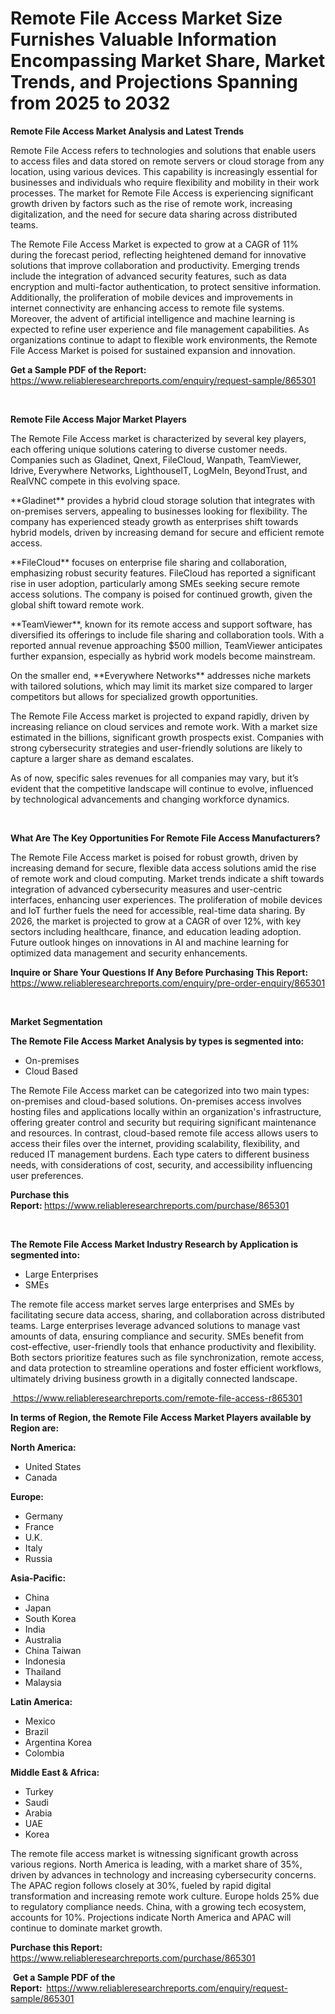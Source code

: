 <p><h1>Remote File Access Market Size Furnishes Valuable Information Encompassing Market Share, Market Trends, and Projections Spanning from 2025 to 2032</h1></p><p><strong>Remote File Access Market Analysis and Latest Trends</strong></p>
<p><p>Remote File Access refers to technologies and solutions that enable users to access files and data stored on remote servers or cloud storage from any location, using various devices. This capability is increasingly essential for businesses and individuals who require flexibility and mobility in their work processes. The market for Remote File Access is experiencing significant growth driven by factors such as the rise of remote work, increasing digitalization, and the need for secure data sharing across distributed teams. </p><p>The Remote File Access Market is expected to grow at a CAGR of 11% during the forecast period, reflecting heightened demand for innovative solutions that improve collaboration and productivity. Emerging trends include the integration of advanced security features, such as data encryption and multi-factor authentication, to protect sensitive information. Additionally, the proliferation of mobile devices and improvements in internet connectivity are enhancing access to remote file systems. Moreover, the advent of artificial intelligence and machine learning is expected to refine user experience and file management capabilities. As organizations continue to adapt to flexible work environments, the Remote File Access Market is poised for sustained expansion and innovation.</p></p>
<p><strong>Get a Sample PDF of the Report:&nbsp;</strong> <a href="https://www.reliableresearchreports.com/enquiry/request-sample/865301?utm_campaign=2927&utm_medium=2&utm_source=Github&utm_content=ia&utm_term=17042025&utm_id=remote-file-access">https://www.reliableresearchreports.com/enquiry/request-sample/865301</a></p>
<p>&nbsp;</p>
<p><strong>Remote File Access Major Market Players</strong></p>
<p><p>The Remote File Access market is characterized by several key players, each offering unique solutions catering to diverse customer needs. Companies such as Gladinet, Qnext, FileCloud, Wanpath, TeamViewer, Idrive, Everywhere Networks, LighthouseIT, LogMeIn, BeyondTrust, and RealVNC compete in this evolving space.</p><p>**Gladinet** provides a hybrid cloud storage solution that integrates with on-premises servers, appealing to businesses looking for flexibility. The company has experienced steady growth as enterprises shift towards hybrid models, driven by increasing demand for secure and efficient remote access.</p><p>**FileCloud** focuses on enterprise file sharing and collaboration, emphasizing robust security features. FileCloud has reported a significant rise in user adoption, particularly among SMEs seeking secure remote access solutions. The company is poised for continued growth, given the global shift toward remote work.</p><p>**TeamViewer**, known for its remote access and support software, has diversified its offerings to include file sharing and collaboration tools. With a reported annual revenue approaching $500 million, TeamViewer anticipates further expansion, especially as hybrid work models become mainstream.</p><p>On the smaller end, **Everywhere Networks** addresses niche markets with tailored solutions, which may limit its market size compared to larger competitors but allows for specialized growth opportunities.</p><p>The Remote File Access market is projected to expand rapidly, driven by increasing reliance on cloud services and remote work. With a market size estimated in the billions, significant growth prospects exist. Companies with strong cybersecurity strategies and user-friendly solutions are likely to capture a larger share as demand escalates.</p><p>As of now, specific sales revenues for all companies may vary, but it’s evident that the competitive landscape will continue to evolve, influenced by technological advancements and changing workforce dynamics.</p></p>
<p>&nbsp;</p>
<p><strong>What Are The Key Opportunities For Remote File Access Manufacturers?</strong></p>
<p><p>The Remote File Access market is poised for robust growth, driven by increasing demand for secure, flexible data access solutions amid the rise of remote work and cloud computing. Market trends indicate a shift towards integration of advanced cybersecurity measures and user-centric interfaces, enhancing user experiences. The proliferation of mobile devices and IoT further fuels the need for accessible, real-time data sharing. By 2026, the market is projected to grow at a CAGR of over 12%, with key sectors including healthcare, finance, and education leading adoption. Future outlook hinges on innovations in AI and machine learning for optimized data management and security enhancements.</p></p>
<p><strong>Inquire or Share Your Questions If Any Before Purchasing This Report:</strong> <a href="https://www.reliableresearchreports.com/enquiry/pre-order-enquiry/865301?utm_campaign=2927&utm_medium=2&utm_source=Github&utm_content=ia&utm_term=17042025&utm_id=remote-file-access">https://www.reliableresearchreports.com/enquiry/pre-order-enquiry/865301</a></p>
<p>&nbsp;</p>
<p><strong>Market Segmentation</strong></p>
<p><strong>The Remote File Access Market Analysis by types is segmented into:</strong></p>
<p><ul><li>On-premises</li><li>Cloud Based</li></ul></p>
<p><p>The Remote File Access market can be categorized into two main types: on-premises and cloud-based solutions. On-premises access involves hosting files and applications locally within an organization's infrastructure, offering greater control and security but requiring significant maintenance and resources. In contrast, cloud-based remote file access allows users to access their files over the internet, providing scalability, flexibility, and reduced IT management burdens. Each type caters to different business needs, with considerations of cost, security, and accessibility influencing user preferences.</p></p>
<p><strong>Purchase this Report:&nbsp;</strong><a href="https://www.reliableresearchreports.com/purchase/865301?utm_campaign=2927&utm_medium=2&utm_source=Github&utm_content=ia&utm_term=17042025&utm_id=remote-file-access">https://www.reliableresearchreports.com/purchase/865301</a></p>
<p>&nbsp;</p>
<p><strong>The Remote File Access Market Industry Research by Application is segmented into:</strong></p>
<p><ul><li>Large Enterprises</li><li>SMEs</li></ul></p>
<p><p>The remote file access market serves large enterprises and SMEs by facilitating secure data access, sharing, and collaboration across distributed teams. Large enterprises leverage advanced solutions to manage vast amounts of data, ensuring compliance and security. SMEs benefit from cost-effective, user-friendly tools that enhance productivity and flexibility. Both sectors prioritize features such as file synchronization, remote access, and data protection to streamline operations and foster efficient workflows, ultimately driving business growth in a digitally connected landscape.</p></p>
<p><a href="https://www.reliableresearchreports.com/remote-file-access-r865301?utm_campaign=2927&utm_medium=2&utm_source=Github&utm_content=ia&utm_term=17042025&utm_id=remote-file-access">&nbsp;https://www.reliableresearchreports.com/remote-file-access-r865301</a></p>
<p><strong>In terms of Region, the Remote File Access Market Players available by Region are:</strong></p>
<p>
    <p> <strong> North America: </strong>
        <ul>
            <li>United States</li>
            <li>Canada</li>
        </ul>
        </p> 
    <p> <strong> Europe: </strong>
        <ul>
            <li>Germany</li>
            <li>France</li>
            <li>U.K.</li>
            <li>Italy</li>
            <li>Russia</li>
        </ul>
        </p> 
    <p> <strong> Asia-Pacific: </strong>
        <ul>
            <li>China</li>
            <li>Japan</li>
            <li>South Korea</li>
            <li>India</li>
            <li>Australia</li>
            <li>China Taiwan</li>
            <li>Indonesia</li>
            <li>Thailand</li>
            <li>Malaysia</li>
        </ul>
        </p> 
    <p> <strong> Latin America: </strong>
        <ul>
            <li>Mexico</li>
            <li>Brazil</li>
            <li>Argentina Korea</li>
            <li>Colombia</li>
        </ul>
        </p> 
    <p> <strong> Middle East & Africa: </strong>
        <ul>
            <li>Turkey</li>
            <li>Saudi</li>
            <li>Arabia</li>
            <li>UAE</li>
            <li>Korea</li>
        </ul>
    </p>
    </p>
<p><p>The remote file access market is witnessing significant growth across various regions. North America is leading, with a market share of 35%, driven by advances in technology and increasing cybersecurity concerns. The APAC region follows closely at 30%, fueled by rapid digital transformation and increasing remote work culture. Europe holds 25% due to regulatory compliance needs. China, with a growing tech ecosystem, accounts for 10%. Projections indicate North America and APAC will continue to dominate market growth.</p></p>
<p><strong>Purchase this Report: </strong><a href="https://www.reliableresearchreports.com/purchase/865301?utm_campaign=2927&utm_medium=2&utm_source=Github&utm_content=ia&utm_term=17042025&utm_id=remote-file-access">https://www.reliableresearchreports.com/purchase/865301</a></p>
<p>&nbsp;<strong>Get a Sample PDF of the Report:&nbsp;&nbsp;</strong><a href="https://www.reliableresearchreports.com/enquiry/request-sample/865301?utm_campaign=2927&utm_medium=2&utm_source=Github&utm_content=ia&utm_term=17042025&utm_id=remote-file-access">https://www.reliableresearchreports.com/enquiry/request-sample/865301</a></p>
<p><strong></strong></p>
<p><p></p><p></p><p></p></p>